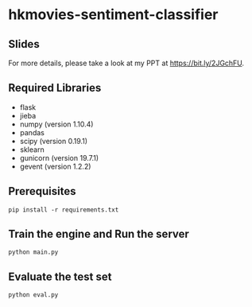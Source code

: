 # hkmovies-sentiment-classifier

## Slides
For more details, please take a look at my PPT at https://bit.ly/2JGchFU.

## Required Libraries
 * flask
 * jieba
 * numpy (version 1.10.4)
 * pandas
 * scipy (version 0.19.1)
 * sklearn
 * gunicorn (version 19.7.1)
 * gevent (version 1.2.2)
 
 ## Prerequisites
    pip install -r requirements.txt
 
 ## Train the engine and Run the server
    python main.py
 ## Evaluate the test set
    python eval.py

